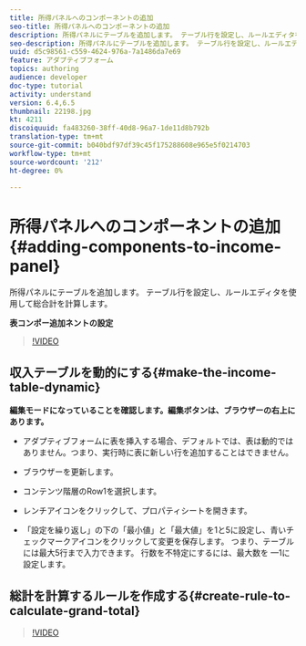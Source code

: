 ```yaml
---
title: 所得パネルへのコンポーネントの追加
seo-title: 所得パネルへのコンポーネントの追加
description: 所得パネルにテーブルを追加します。 テーブル行を設定し、ルールエディタを使用して総合計を計算します。
seo-description: 所得パネルにテーブルを追加します。 テーブル行を設定し、ルールエディタを使用して総合計を計算します。
uuid: d5c98561-c559-4624-976a-7a1486da7e69
feature: アダプティブフォーム
topics: authoring
audience: developer
doc-type: tutorial
activity: understand
version: 6.4,6.5
thumbnail: 22198.jpg
kt: 4211
discoiquuid: fa483260-38ff-40d8-96a7-1de11d8b792b
translation-type: tm+mt
source-git-commit: b040bdf97df39c45f175288608e965e5f0214703
workflow-type: tm+mt
source-wordcount: '212'
ht-degree: 0%

---
```



# 所得パネルへのコンポーネントの追加{#adding-components-to-income-panel}

所得パネルにテーブルを追加します。 テーブル行を設定し、ルールエディタを使用して総合計を計算します。

**表コンポー追加ネントの設定**

>[!VIDEO](https://video.tv.adobe.com/v/22198?quality=9&learn=on)



## 収入テーブルを動的にする{#make-the-income-table-dynamic}

**編集モードになっていることを確認します。編集ボタンは、ブラウザーの右上にあります。**

* アダプティブフォームに表を挿入する場合、デフォルトでは、表は動的ではありません。つまり、実行時に表に新しい行を追加することはできません。

* ブラウザーを更新します。

* コンテンツ階層のRow1を選択します。

* レンチアイコンをクリックして、プロパティシートを開きます。

* 「設定を繰り返し」の下の「最小値」と「最大値」を1と5に設定し、青いチェックマークアイコンをクリックして変更を保存します。 つまり、テーブルには最大5行まで入力できます。 行数を不特定にするには、最大数を —1に設定します。

## 総計を計算するルールを作成する{#create-rule-to-calculate-grand-total}


>[!VIDEO](https://video.tv.adobe.com/v/22197?quality=9&learn=on)


